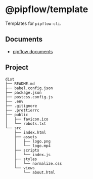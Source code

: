# @pipflow/template

Templates for `pipflow-cli`.


## Documents

- [pipflow documents](https://pipflow.mengqing.org/)

## Project

```
dist
├── README.md
├── babel.config.json
├── package.json
├── postcss.config.js
├── .env
├── .gitignore
├── .prettierrc
├── public
│   ├── favicon.ico
│   └── robots.txt
└── src
    ├── index.html
    ├── assets
    │   ├── logo.png
    │   └── logo.mp4
    ├── scripts
    │   └── index.js
    ├── styles
    │   └── normalize.css
    └── views
        └── about.html
```
